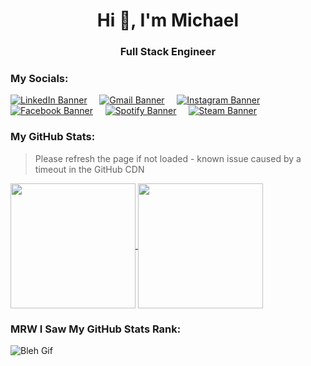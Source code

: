 <h1 align="center">Hi 👋, I'm Michael</h1>
<h3 align="center">Full Stack Engineer</h3>

### My Socials:
[![LinkedIn Banner](https://img.shields.io/badge/LinkedIn-0077B5?style=for-the-badge&logo=linkedin&logoColor=white)](https://www.linkedin.com/in/michael-lu-han-xien/)
&nbsp;
&nbsp;
[![Gmail Banner](https://img.shields.io/badge/Gmail-D14836?style=for-the-badge&logo=gmail&logoColor=white)](mailto:michaellu5565@gmail.com)
&nbsp;
&nbsp;
[![Instagram Banner](https://img.shields.io/badge/Instagram-E4405F?style=for-the-badge&logo=instagram&logoColor=white)](https://www.instagram.com/michael.lhx/)
&nbsp;
&nbsp;
[![Facebook Banner](https://img.shields.io/badge/Facebook-1877F2?style=for-the-badge&logo=facebook&logoColor=white)](https://www.facebook.com/michael.lu.39545/)
&nbsp;
&nbsp;
[![Spotify Banner](https://img.shields.io/badge/Spotify-1ED760?&style=for-the-badge&logo=spotify&logoColor=white)](https://open.spotify.com/user/y5ogffy2r6qxffp90r33wun3b?si=86966d92bf4d4189)
&nbsp;
&nbsp;
[![Steam Banner](https://img.shields.io/badge/Steam-000000?style=for-the-badge&logo=steam&logoColor=white)](https://steamcommunity.com/id/Nonentity5565/)

### My GitHub Stats:
> Please refresh the page if not loaded - known issue caused by a timeout in the GitHub CDN

<a href="https://github.com/anuraghazra/github-readme-stats">
  <img height=200 align="center" src="https://github-readme-stats-nonentity5565.vercel.app/api?username=Nonentity5565&show_icons=true&show_all_commits=true" />
</a>
<a href="https://github.com/anuraghazra/convoychat">
  <img height=200 align="center" src="https://github-readme-stats-nonentity5565.vercel.app/api/top-langs/?username=anuraghazra&layout=compact&langs_count=8&card_width=320" />
</a>

### MRW I Saw My GitHub Stats Rank:
![Bleh Gif](https://media.tenor.com/kUUEBA_6ci0AAAAd/marcoelprro.gif)

<!--
**Nonentity5565/Nonentity5565** is a ✨ _special_ ✨ repository because its `README.md` (this file) appears on your GitHub profile.

Here are some ideas to get you started:

- 🔭 I’m currently working on ...
- 🌱 I’m currently learning ...
- 👯 I’m looking to collaborate on ...
- 🤔 I’m looking for help with ...
- 💬 Ask me about ...
- 📫 How to reach me: ...
- 😄 Pronouns: ...
- ⚡ Fun fact: ...
-->

